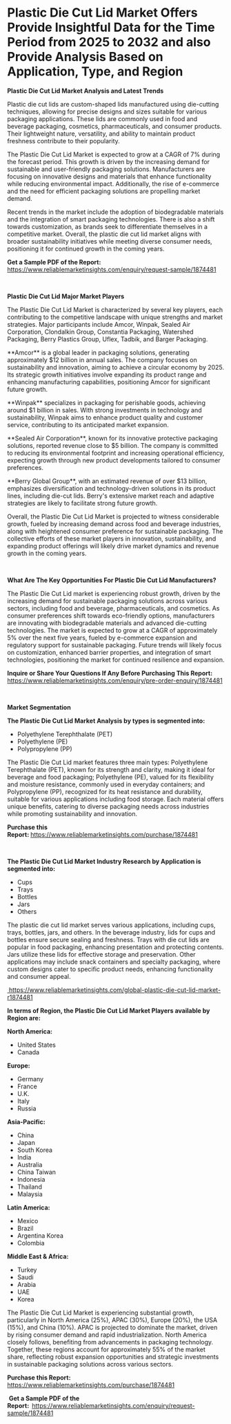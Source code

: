 <p><h1>Plastic Die Cut Lid Market Offers Provide Insightful Data for the Time Period from 2025 to 2032 and also Provide Analysis Based on Application, Type, and Region</h1></p><p><strong>Plastic Die Cut Lid Market Analysis and Latest Trends</strong></p>
<p><p>Plastic die cut lids are custom-shaped lids manufactured using die-cutting techniques, allowing for precise designs and sizes suitable for various packaging applications. These lids are commonly used in food and beverage packaging, cosmetics, pharmaceuticals, and consumer products. Their lightweight nature, versatility, and ability to maintain product freshness contribute to their popularity.</p><p>The Plastic Die Cut Lid Market is expected to grow at a CAGR of 7% during the forecast period. This growth is driven by the increasing demand for sustainable and user-friendly packaging solutions. Manufacturers are focusing on innovative designs and materials that enhance functionality while reducing environmental impact. Additionally, the rise of e-commerce and the need for efficient packaging solutions are propelling market demand.</p><p>Recent trends in the market include the adoption of biodegradable materials and the integration of smart packaging technologies. There is also a shift towards customization, as brands seek to differentiate themselves in a competitive market. Overall, the plastic die cut lid market aligns with broader sustainability initiatives while meeting diverse consumer needs, positioning it for continued growth in the coming years.</p></p>
<p><strong>Get a Sample PDF of the Report:&nbsp;</strong> <a href="https://www.reliablemarketinsights.com/enquiry/request-sample/1874481?utm_campaign=2624&utm_medium=2&utm_source=Github&utm_content=ia&utm_term=19042025&utm_id=plastic-die-cut-lid">https://www.reliablemarketinsights.com/enquiry/request-sample/1874481</a></p>
<p>&nbsp;</p>
<p><strong>Plastic Die Cut Lid Major Market Players</strong></p>
<p><p>The Plastic Die Cut Lid Market is characterized by several key players, each contributing to the competitive landscape with unique strengths and market strategies. Major participants include Amcor, Winpak, Sealed Air Corporation, Clondalkin Group, Constantia Packaging, Watershed Packaging, Berry Plastics Group, Uflex, Tadbik, and Barger Packaging.</p><p>**Amcor** is a global leader in packaging solutions, generating approximately $12 billion in annual sales. The company focuses on sustainability and innovation, aiming to achieve a circular economy by 2025. Its strategic growth initiatives involve expanding its product range and enhancing manufacturing capabilities, positioning Amcor for significant future growth.</p><p>**Winpak** specializes in packaging for perishable goods, achieving around $1 billion in sales. With strong investments in technology and sustainability, Winpak aims to enhance product quality and customer service, contributing to its anticipated market expansion.</p><p>**Sealed Air Corporation**, known for its innovative protective packaging solutions, reported revenue close to $5 billion. The company is committed to reducing its environmental footprint and increasing operational efficiency, expecting growth through new product developments tailored to consumer preferences.</p><p>**Berry Global Group**, with an estimated revenue of over $13 billion, emphasizes diversification and technology-driven solutions in its product lines, including die-cut lids. Berry's extensive market reach and adaptive strategies are likely to facilitate strong future growth.</p><p>Overall, the Plastic Die Cut Lid Market is projected to witness considerable growth, fueled by increasing demand across food and beverage industries, along with heightened consumer preference for sustainable packaging. The collective efforts of these market players in innovation, sustainability, and expanding product offerings will likely drive market dynamics and revenue growth in the coming years.</p></p>
<p>&nbsp;</p>
<p><strong>What Are The Key Opportunities For Plastic Die Cut Lid Manufacturers?</strong></p>
<p><p>The Plastic Die Cut Lid market is experiencing robust growth, driven by the increasing demand for sustainable packaging solutions across various sectors, including food and beverage, pharmaceuticals, and cosmetics. As consumer preferences shift towards eco-friendly options, manufacturers are innovating with biodegradable materials and advanced die-cutting technologies. The market is expected to grow at a CAGR of approximately 5% over the next five years, fueled by e-commerce expansion and regulatory support for sustainable packaging. Future trends will likely focus on customization, enhanced barrier properties, and integration of smart technologies, positioning the market for continued resilience and expansion.</p></p>
<p><strong>Inquire or Share Your Questions If Any Before Purchasing This Report:</strong> <a href="https://www.reliablemarketinsights.com/enquiry/pre-order-enquiry/1874481?utm_campaign=2624&utm_medium=2&utm_source=Github&utm_content=ia&utm_term=19042025&utm_id=plastic-die-cut-lid">https://www.reliablemarketinsights.com/enquiry/pre-order-enquiry/1874481</a></p>
<p>&nbsp;</p>
<p><strong>Market Segmentation</strong></p>
<p><strong>The Plastic Die Cut Lid Market Analysis by types is segmented into:</strong></p>
<p><ul><li>Polyethylene Terephthalate (PET)</li><li>Polyethylene (PE)</li><li>Polypropylene (PP)</li></ul></p>
<p><p>The Plastic Die Cut Lid market features three main types: Polyethylene Terephthalate (PET), known for its strength and clarity, making it ideal for beverage and food packaging; Polyethylene (PE), valued for its flexibility and moisture resistance, commonly used in everyday containers; and Polypropylene (PP), recognized for its heat resistance and durability, suitable for various applications including food storage. Each material offers unique benefits, catering to diverse packaging needs across industries while promoting sustainability and innovation.</p></p>
<p><strong>Purchase this Report:&nbsp;</strong><a href="https://www.reliablemarketinsights.com/purchase/1874481?utm_campaign=2624&utm_medium=2&utm_source=Github&utm_content=ia&utm_term=19042025&utm_id=plastic-die-cut-lid">https://www.reliablemarketinsights.com/purchase/1874481</a></p>
<p>&nbsp;</p>
<p><strong>The Plastic Die Cut Lid Market Industry Research by Application is segmented into:</strong></p>
<p><ul><li>Cups</li><li>Trays</li><li>Bottles</li><li>Jars</li><li>Others</li></ul></p>
<p><p>The plastic die cut lid market serves various applications, including cups, trays, bottles, jars, and others. In the beverage industry, lids for cups and bottles ensure secure sealing and freshness. Trays with die cut lids are popular in food packaging, enhancing presentation and protecting contents. Jars utilize these lids for effective storage and preservation. Other applications may include snack containers and specialty packaging, where custom designs cater to specific product needs, enhancing functionality and consumer appeal.</p></p>
<p><a href="https://www.reliablemarketinsights.com/global-plastic-die-cut-lid-market-r1874481?utm_campaign=2624&utm_medium=2&utm_source=Github&utm_content=ia&utm_term=19042025&utm_id=plastic-die-cut-lid">&nbsp;https://www.reliablemarketinsights.com/global-plastic-die-cut-lid-market-r1874481</a></p>
<p><strong>In terms of Region, the Plastic Die Cut Lid Market Players available by Region are:</strong></p>
<p>
    <p> <strong> North America: </strong>
        <ul>
            <li>United States</li>
            <li>Canada</li>
        </ul>
        </p> 
    <p> <strong> Europe: </strong>
        <ul>
            <li>Germany</li>
            <li>France</li>
            <li>U.K.</li>
            <li>Italy</li>
            <li>Russia</li>
        </ul>
        </p> 
    <p> <strong> Asia-Pacific: </strong>
        <ul>
            <li>China</li>
            <li>Japan</li>
            <li>South Korea</li>
            <li>India</li>
            <li>Australia</li>
            <li>China Taiwan</li>
            <li>Indonesia</li>
            <li>Thailand</li>
            <li>Malaysia</li>
        </ul>
        </p> 
    <p> <strong> Latin America: </strong>
        <ul>
            <li>Mexico</li>
            <li>Brazil</li>
            <li>Argentina Korea</li>
            <li>Colombia</li>
        </ul>
        </p> 
    <p> <strong> Middle East & Africa: </strong>
        <ul>
            <li>Turkey</li>
            <li>Saudi</li>
            <li>Arabia</li>
            <li>UAE</li>
            <li>Korea</li>
        </ul>
    </p>
    </p>
<p><p>The Plastic Die Cut Lid Market is experiencing substantial growth, particularly in North America (25%), APAC (30%), Europe (20%), the USA (15%), and China (10%). APAC is projected to dominate the market, driven by rising consumer demand and rapid industrialization. North America closely follows, benefiting from advancements in packaging technology. Together, these regions account for approximately 55% of the market share, reflecting robust expansion opportunities and strategic investments in sustainable packaging solutions across various sectors.</p></p>
<p><strong>Purchase this Report: </strong><a href="https://www.reliablemarketinsights.com/purchase/1874481?utm_campaign=2624&utm_medium=2&utm_source=Github&utm_content=ia&utm_term=19042025&utm_id=plastic-die-cut-lid">https://www.reliablemarketinsights.com/purchase/1874481</a></p>
<p>&nbsp;<strong>Get a Sample PDF of the Report:&nbsp;&nbsp;</strong><a href="https://www.reliablemarketinsights.com/enquiry/request-sample/1874481?utm_campaign=2624&utm_medium=2&utm_source=Github&utm_content=ia&utm_term=19042025&utm_id=plastic-die-cut-lid">https://www.reliablemarketinsights.com/enquiry/request-sample/1874481</a></p>
<p><strong></strong></p>
<p><p></p><p></p><p></p></p>